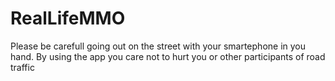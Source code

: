# RealLifeMMO
Please be carefull going out on the street with your smartephone in you hand. 
By using the app you care not to hurt you or other participants of road traffic
